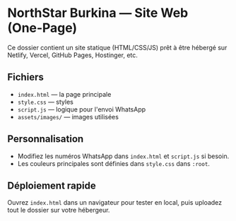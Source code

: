 # NorthStar Burkina — Site Web (One‑Page)

Ce dossier contient un site statique (HTML/CSS/JS) prêt à être hébergé sur Netlify, Vercel, GitHub Pages, Hostinger, etc.

## Fichiers
- `index.html` — la page principale
- `style.css` — styles
- `script.js` — logique pour l'envoi WhatsApp
- `assets/images/` — images utilisées

## Personnalisation
- Modifiez les numéros WhatsApp dans `index.html` et `script.js` si besoin.
- Les couleurs principales sont définies dans `style.css` dans `:root`.

## Déploiement rapide
Ouvrez `index.html` dans un navigateur pour tester en local, puis uploadez tout le dossier sur votre hébergeur.
